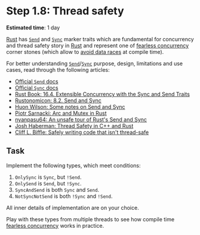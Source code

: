 Step 1.8: Thread safety
=======================

__Estimated time__: 1 day

[Rust] has [`Send`] and [`Sync`] marker traits which are fundamental for concurrency and thread safety story in [Rust] and represent one of [fearless concurrency][2] corner stones (which allow to [avoid data races][1] at compile time).

For better understanding [`Send`]/[`Sync`] purpose, design, limitations and use cases, read through the following articles:
- [Official `Send` docs][`Send`]
- [Official `Sync` docs][`Sync`]
- [Rust Book: 16.4. Extensible Concurrency with the Sync and Send Traits][3]
- [Rustonomicon: 8.2. Send and Sync][4]
- [Huon Wilson: Some notes on Send and Sync][5]
- [Piotr Sarnacki: Arc and Mutex in Rust][9]
- [nyanpasu64: An unsafe tour of Rust's Send and Sync][6]
- [Josh Haberman: Thread Safety in C++ and Rust][7]
- [Cliff L. Biffle: Safely writing code that isn't thread-safe][8]




## Task

Implement the following types, which meet conditions:
1. `OnlySync` is `Sync`, but `!Send`.
2. `OnlySend` is `Send`, but `!Sync`.
3. `SyncAndSend` is both `Sync` and `Send`.
4. `NotSyncNotSend` is both `!Sync` and `!Send`.

All inner details of implementation  are on your choice.

Play with these types from multiple threads to see how compile time [fearless concurrency][2] works in practice.




[Rust]: https://www.rust-lang.org
[`Send`]: https://doc.rust-lang.org/std/marker/trait.Send.html
[`Sync`]: https://doc.rust-lang.org/std/marker/trait.Sync.html

[1]: https://doc.rust-lang.org/nomicon/races.html
[2]: https://doc.rust-lang.org/book/ch16-00-concurrency.html
[3]: https://doc.rust-lang.org/book/ch16-04-extensible-concurrency-sync-and-send.html
[4]: https://doc.rust-lang.org/stable/nomicon/send-and-sync.html
[5]: http://huonw.github.io/blog/2015/02/some-notes-on-send-and-sync
[6]: https://nyanpasu64.github.io/blog/an-unsafe-tour-of-rust-s-send-and-sync
[7]: https://blog.reverberate.org/2021/12/18/thread-safety-cpp-rust.html
[8]: https://cliffle.com/blog/not-thread-safe
[9]: https://itsallaboutthebit.com/arc-mutex
